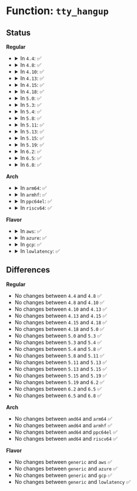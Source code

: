 # Function: <code>tty_hangup</code>

## Status
<b>Regular</b>
<ul>
<li>
<details>
<summary>In <code>4.4</code>: ✅</summary>

```c
void tty_hangup(struct tty_struct *tty);
```

**Collision:** Unique Global

**Inline:** No

**Transformation:** False

**Instances:**

```
In drivers/tty/tty_io.c (ffffffff814dfa10)
Location: drivers/tty/tty_io.c:782
Inline: False
Direct callers:
  - drivers/tty/tty_port.c:tty_port_tty_hangup
  - drivers/tty/hvc/hvc_console.c:hvc_poll
  - drivers/tty/serial/serial_core.c:uart_handle_dcd_change
```
**Symbols:**

```
ffffffff814dfa10-ffffffff814dfa33: tty_hangup (STB_GLOBAL)
```
</details>
</li>
<li>
<details>
<summary>In <code>4.8</code>: ✅</summary>

```c
void tty_hangup(struct tty_struct *tty);
```

**Collision:** Unique Global

**Inline:** No

**Transformation:** False

**Instances:**

```
In drivers/tty/tty_io.c (ffffffff815309d0)
Location: drivers/tty/tty_io.c:788
Inline: False
Direct callers:
  - drivers/tty/tty_port.c:tty_port_tty_hangup
  - drivers/tty/hvc/hvc_console.c:hvc_poll
  - drivers/tty/serial/serial_core.c:uart_handle_dcd_change
```
**Symbols:**

```
ffffffff815309d0-ffffffff815309f3: tty_hangup (STB_GLOBAL)
```
</details>
</li>
<li>
<details>
<summary>In <code>4.10</code>: ✅</summary>

```c
void tty_hangup(struct tty_struct *tty);
```

**Collision:** Unique Global

**Inline:** No

**Transformation:** False

**Instances:**

```
In drivers/tty/tty_io.c (ffffffff8155d120)
Location: drivers/tty/tty_io.c:788
Inline: False
Direct callers:
  - drivers/tty/tty_port.c:tty_port_tty_hangup
  - drivers/tty/hvc/hvc_console.c:hvc_poll
  - drivers/tty/serial/serial_core.c:uart_handle_dcd_change
```
**Symbols:**

```
ffffffff8155d120-ffffffff8155d143: tty_hangup (STB_GLOBAL)
```
</details>
</li>
<li>
<details>
<summary>In <code>4.13</code>: ✅</summary>

```c
void tty_hangup(struct tty_struct *tty);
```

**Collision:** Unique Global

**Inline:** No

**Transformation:** False

**Instances:**

```
In drivers/tty/tty_io.c (ffffffff81571df0)
Location: drivers/tty/tty_io.c:653
Inline: False
Direct callers:
  - drivers/tty/tty_port.c:tty_port_tty_hangup
  - drivers/tty/hvc/hvc_console.c:hvc_poll
  - drivers/tty/serial/serial_core.c:uart_handle_dcd_change
```
**Symbols:**

```
ffffffff81571df0-ffffffff81571e13: tty_hangup (STB_GLOBAL)
```
</details>
</li>
<li>
<details>
<summary>In <code>4.15</code>: ✅</summary>

```c
void tty_hangup(struct tty_struct *tty);
```

**Collision:** Unique Global

**Inline:** No

**Transformation:** False

**Instances:**

```
In drivers/tty/tty_io.c (ffffffff815d6370)
Location: drivers/tty/tty_io.c:665
Inline: False
Direct callers:
  - drivers/tty/tty_port.c:tty_port_tty_hangup
  - drivers/tty/hvc/hvc_console.c:hvc_poll
  - drivers/tty/serial/serial_core.c:uart_handle_dcd_change
```
**Symbols:**

```
ffffffff815d6370-ffffffff815d6393: tty_hangup (STB_GLOBAL)
```
</details>
</li>
<li>
<details>
<summary>In <code>4.18</code>: ✅</summary>

```c
void tty_hangup(struct tty_struct *tty);
```

**Collision:** Unique Global

**Inline:** No

**Transformation:** False

**Instances:**

```
In drivers/tty/tty_io.c (ffffffff8160f3a0)
Location: drivers/tty/tty_io.c:674
Inline: False
Direct callers:
  - drivers/tty/tty_port.c:tty_port_tty_hangup
  - drivers/tty/hvc/hvc_console.c:hvc_poll
  - drivers/tty/serial/serial_core.c:uart_handle_dcd_change
```
**Symbols:**

```
ffffffff8160f3a0-ffffffff8160f3c3: tty_hangup (STB_GLOBAL)
```
</details>
</li>
<li>
<details>
<summary>In <code>5.0</code>: ✅</summary>

```c
void tty_hangup(struct tty_struct *tty);
```

**Collision:** Unique Global

**Inline:** No

**Transformation:** False

**Instances:**

```
In drivers/tty/tty_io.c (ffffffff8162c350)
Location: drivers/tty/tty_io.c:675
Inline: False
Direct callers:
  - drivers/tty/tty_port.c:tty_port_tty_hangup
  - drivers/tty/hvc/hvc_console.c:__hvc_poll
  - drivers/tty/serial/serial_core.c:uart_handle_dcd_change
```
**Symbols:**

```
ffffffff8162c350-ffffffff8162c373: tty_hangup (STB_GLOBAL)
```
</details>
</li>
<li>
<details>
<summary>In <code>5.3</code>: ✅</summary>

```c
void tty_hangup(struct tty_struct *tty);
```

**Collision:** Unique Global

**Inline:** No

**Transformation:** False

**Instances:**

```
In drivers/tty/tty_io.c (ffffffff816602a0)
Location: drivers/tty/tty_io.c:677
Inline: False
Direct callers:
  - drivers/tty/tty_port.c:tty_port_tty_hangup
  - drivers/tty/hvc/hvc_console.c:__hvc_poll
  - drivers/tty/serial/serial_core.c:uart_handle_dcd_change
```
**Symbols:**

```
ffffffff816602a0-ffffffff816602c3: tty_hangup (STB_GLOBAL)
```
</details>
</li>
<li>
<details>
<summary>In <code>5.4</code>: ✅</summary>

```c
void tty_hangup(struct tty_struct *tty);
```

**Collision:** Unique Global

**Inline:** No

**Transformation:** False

**Instances:**

```
In drivers/tty/tty_io.c (ffffffff816828f0)
Location: drivers/tty/tty_io.c:677
Inline: False
Direct callers:
  - drivers/tty/tty_port.c:tty_port_tty_hangup
  - drivers/tty/hvc/hvc_console.c:__hvc_poll
  - drivers/tty/serial/serial_core.c:uart_handle_dcd_change
```
**Symbols:**

```
ffffffff816828f0-ffffffff81682913: tty_hangup (STB_GLOBAL)
```
</details>
</li>
<li>
<details>
<summary>In <code>5.8</code>: ✅</summary>

```c
void tty_hangup(struct tty_struct *tty);
```

**Collision:** Unique Global

**Inline:** No

**Transformation:** False

**Instances:**

```
In drivers/tty/tty_io.c (ffffffff81734c80)
Location: drivers/tty/tty_io.c:678
Inline: False
Direct callers:
  - drivers/tty/tty_port.c:tty_port_tty_hangup
  - drivers/tty/hvc/hvc_console.c:__hvc_poll
  - drivers/tty/serial/serial_core.c:uart_handle_dcd_change
```
**Symbols:**

```
ffffffff81734c80-ffffffff81734ca3: tty_hangup (STB_GLOBAL)
```
</details>
</li>
<li>
<details>
<summary>In <code>5.11</code>: ✅</summary>

```c
void tty_hangup(struct tty_struct *tty);
```

**Collision:** Unique Global

**Inline:** No

**Transformation:** False

**Instances:**

```
In drivers/tty/tty_io.c (ffffffff81750ac0)
Location: drivers/tty/tty_io.c:676
Inline: False
Direct callers:
  - drivers/tty/tty_port.c:tty_port_tty_hangup
  - drivers/tty/hvc/hvc_console.c:__hvc_poll
  - drivers/tty/serial/serial_core.c:uart_handle_dcd_change
```
**Symbols:**

```
ffffffff81750ac0-ffffffff81750ae3: tty_hangup (STB_GLOBAL)
```
</details>
</li>
<li>
<details>
<summary>In <code>5.13</code>: ✅</summary>

```c
void tty_hangup(struct tty_struct *tty);
```

**Collision:** Unique Global

**Inline:** No

**Transformation:** False

**Instances:**

```
In drivers/tty/tty_io.c (ffffffff81734940)
Location: drivers/tty/tty_io.c:692
Inline: False
Direct callers:
  - drivers/tty/tty_port.c:tty_port_tty_hangup
  - drivers/tty/hvc/hvc_console.c:__hvc_poll
  - drivers/tty/serial/serial_core.c:uart_handle_dcd_change
```
**Symbols:**

```
ffffffff81734940-ffffffff81734963: tty_hangup (STB_GLOBAL)
```
</details>
</li>
<li>
<details>
<summary>In <code>5.15</code>: ✅</summary>

```c
void tty_hangup(struct tty_struct *tty);
```

**Collision:** Unique Global

**Inline:** No

**Transformation:** False

**Instances:**

```
In drivers/tty/tty_io.c (ffffffff817b52a0)
Location: drivers/tty/tty_io.c:692
Inline: False
Direct callers:
  - drivers/tty/tty_port.c:tty_port_tty_hangup
  - drivers/tty/hvc/hvc_console.c:__hvc_poll
  - drivers/tty/serial/serial_core.c:uart_handle_dcd_change
```
**Symbols:**

```
ffffffff817b52a0-ffffffff817b52c3: tty_hangup (STB_GLOBAL)
```
</details>
</li>
<li>
<details>
<summary>In <code>5.19</code>: ✅</summary>

```c
void tty_hangup(struct tty_struct *tty);
```

**Collision:** Unique Global

**Inline:** No

**Transformation:** False

**Instances:**

```
In drivers/tty/tty_io.c (ffffffff818f11c0)
Location: drivers/tty/tty_io.c:689
Inline: False
Direct callers:
  - drivers/tty/tty_port.c:tty_port_tty_hangup
  - drivers/tty/hvc/hvc_console.c:__hvc_poll
  - drivers/tty/serial/serial_core.c:uart_handle_dcd_change
```
**Symbols:**

```
ffffffff818f11c0-ffffffff818f11ef: tty_hangup (STB_GLOBAL)
```
</details>
</li>
<li>
<details>
<summary>In <code>6.2</code>: ✅</summary>

```c
void tty_hangup(struct tty_struct *tty);
```

**Collision:** Unique Global

**Inline:** No

**Transformation:** False

**Instances:**

```
In drivers/tty/tty_io.c (ffffffff81a49350)
Location: drivers/tty/tty_io.c:683
Inline: False
Direct callers:
  - drivers/tty/tty_port.c:tty_port_tty_hangup
  - drivers/tty/hvc/hvc_console.c:__hvc_poll
  - drivers/tty/serial/serial_core.c:uart_handle_dcd_change
```
**Symbols:**

```
ffffffff81a49350-ffffffff81a4937f: tty_hangup (STB_GLOBAL)
```
</details>
</li>
<li>
<details>
<summary>In <code>6.5</code>: ✅</summary>

```c
void tty_hangup(struct tty_struct *tty);
```

**Collision:** Unique Global

**Inline:** No

**Transformation:** False

**Instances:**

```
In drivers/tty/tty_io.c (ffffffff81a93580)
Location: drivers/tty/tty_io.c:684
Inline: False
Direct callers:
  - drivers/tty/tty_port.c:tty_port_tty_hangup
  - drivers/tty/hvc/hvc_console.c:__hvc_poll
  - drivers/tty/serial/serial_core.c:uart_handle_dcd_change
```
**Symbols:**

```
ffffffff81a93580-ffffffff81a935af: tty_hangup (STB_GLOBAL)
```
</details>
</li>
<li>
<details>
<summary>In <code>6.8</code>: ✅</summary>

```c
void tty_hangup(struct tty_struct *tty);
```

**Collision:** Unique Global

**Inline:** No

**Transformation:** False

**Instances:**

```
In drivers/tty/tty_io.c (ffffffff81ae6000)
Location: drivers/tty/tty_io.c:682
Inline: False
Direct callers:
  - drivers/tty/tty_port.c:tty_port_tty_hangup
  - drivers/tty/hvc/hvc_console.c:__hvc_poll
  - drivers/tty/serial/serial_core.c:uart_handle_dcd_change
```
**Symbols:**

```
ffffffff81ae6000-ffffffff81ae602f: tty_hangup (STB_GLOBAL)
```
</details>
</li>
</ul>
<b>Arch</b>
<ul>
<li>
<details>
<summary>In <code>arm64</code>: ✅</summary>

```c
void tty_hangup(struct tty_struct *tty);
```

**Collision:** Unique Global

**Inline:** No

**Transformation:** False

**Instances:**

```
In drivers/tty/tty_io.c (ffff80001084ea60)
Location: drivers/tty/tty_io.c:677
Inline: False
Direct callers:
  - drivers/tty/tty_port.c:tty_port_tty_hangup
  - drivers/tty/hvc/hvc_console.c:__hvc_poll
  - drivers/tty/serial/serial_core.c:uart_handle_dcd_change
```
**Symbols:**

```
ffff80001084ea60-ffff80001084ea98: tty_hangup (STB_GLOBAL)
```
</details>
</li>
<li>
<details>
<summary>In <code>armhf</code>: ✅</summary>

```c
void tty_hangup(struct tty_struct *tty);
```

**Collision:** Unique Global

**Inline:** No

**Transformation:** False

**Instances:**

```
In drivers/tty/tty_io.c (c095aa6c)
Location: drivers/tty/tty_io.c:677
Inline: False
Direct callers:
  - drivers/tty/tty_port.c:tty_port_tty_hangup
  - drivers/tty/hvc/hvc_console.c:__hvc_poll
  - drivers/tty/serial/serial_core.c:uart_handle_dcd_change
```
**Symbols:**

```
c095aa6c-c095aaa0: tty_hangup (STB_GLOBAL)
```
</details>
</li>
<li>
<details>
<summary>In <code>ppc64el</code>: ✅</summary>

```c
void tty_hangup(struct tty_struct *tty);
```

**Collision:** Unique Global

**Inline:** No

**Transformation:** False

**Instances:**

```
In drivers/tty/tty_io.c (c0000000008ed960)
Location: drivers/tty/tty_io.c:677
Inline: False
Direct callers:
  - drivers/tty/tty_port.c:tty_port_tty_hangup
  - drivers/tty/hvc/hvsi.c:hvsi_interrupt
  - drivers/tty/hvc/hvc_console.c:__hvc_poll
  - drivers/tty/serial/serial_core.c:uart_handle_dcd_change
```
**Symbols:**

```
c0000000008ed960-c0000000008ed9ac: tty_hangup (STB_GLOBAL)
```
</details>
</li>
<li>
<details>
<summary>In <code>riscv64</code>: ✅</summary>

```c
void tty_hangup(struct tty_struct *tty);
```

**Collision:** Unique Global

**Inline:** No

**Transformation:** False

**Instances:**

```
In drivers/tty/tty_io.c (ffffffe00052ce96)
Location: drivers/tty/tty_io.c:677
Inline: False
Direct callers:
  - drivers/tty/tty_port.c:tty_port_tty_hangup
  - drivers/tty/hvc/hvc_console.c:__hvc_poll
  - drivers/tty/serial/serial_core.c:uart_handle_dcd_change
```
**Symbols:**

```
ffffffe00052ce96-ffffffe00052cecc: tty_hangup (STB_GLOBAL)
```
</details>
</li>
</ul>
<b>Flavor</b>
<ul>
<li>
<details>
<summary>In <code>aws</code>: ✅</summary>

```c
void tty_hangup(struct tty_struct *tty);
```

**Collision:** Unique Global

**Inline:** No

**Transformation:** False

**Instances:**

```
In drivers/tty/tty_io.c (ffffffff81648370)
Location: drivers/tty/tty_io.c:677
Inline: False
Direct callers:
  - drivers/tty/tty_port.c:tty_port_tty_hangup
  - drivers/tty/hvc/hvc_console.c:__hvc_poll
  - drivers/tty/serial/serial_core.c:uart_handle_dcd_change
```
**Symbols:**

```
ffffffff81648370-ffffffff81648393: tty_hangup (STB_GLOBAL)
```
</details>
</li>
<li>
<details>
<summary>In <code>azure</code>: ✅</summary>

```c
void tty_hangup(struct tty_struct *tty);
```

**Collision:** Unique Global

**Inline:** No

**Transformation:** False

**Instances:**

```
In drivers/tty/tty_io.c (ffffffff816287d0)
Location: drivers/tty/tty_io.c:677
Inline: False
Direct callers:
  - drivers/tty/tty_port.c:tty_port_tty_hangup
  - drivers/tty/hvc/hvc_console.c:__hvc_poll
  - drivers/tty/serial/serial_core.c:uart_handle_dcd_change
```
**Symbols:**

```
ffffffff816287d0-ffffffff816287f3: tty_hangup (STB_GLOBAL)
```
</details>
</li>
<li>
<details>
<summary>In <code>gcp</code>: ✅</summary>

```c
void tty_hangup(struct tty_struct *tty);
```

**Collision:** Unique Global

**Inline:** No

**Transformation:** False

**Instances:**

```
In drivers/tty/tty_io.c (ffffffff81676730)
Location: drivers/tty/tty_io.c:677
Inline: False
Direct callers:
  - drivers/tty/tty_port.c:tty_port_tty_hangup
  - drivers/tty/hvc/hvc_console.c:__hvc_poll
  - drivers/tty/serial/serial_core.c:uart_handle_dcd_change
```
**Symbols:**

```
ffffffff81676730-ffffffff81676753: tty_hangup (STB_GLOBAL)
```
</details>
</li>
<li>
<details>
<summary>In <code>lowlatency</code>: ✅</summary>

```c
void tty_hangup(struct tty_struct *tty);
```

**Collision:** Unique Global

**Inline:** No

**Transformation:** False

**Instances:**

```
In drivers/tty/tty_io.c (ffffffff81690e50)
Location: drivers/tty/tty_io.c:677
Inline: False
Direct callers:
  - drivers/tty/tty_port.c:tty_port_tty_hangup
  - drivers/tty/hvc/hvc_console.c:__hvc_poll
  - drivers/tty/serial/serial_core.c:uart_handle_dcd_change
```
**Symbols:**

```
ffffffff81690e50-ffffffff81690e73: tty_hangup (STB_GLOBAL)
```
</details>
</li>
</ul>

## Differences
<b>Regular</b>
<ul>
<li>
No changes between <code>4.4</code> and <code>4.8</code> ✅
</li>
<li>
No changes between <code>4.8</code> and <code>4.10</code> ✅
</li>
<li>
No changes between <code>4.10</code> and <code>4.13</code> ✅
</li>
<li>
No changes between <code>4.13</code> and <code>4.15</code> ✅
</li>
<li>
No changes between <code>4.15</code> and <code>4.18</code> ✅
</li>
<li>
No changes between <code>4.18</code> and <code>5.0</code> ✅
</li>
<li>
No changes between <code>5.0</code> and <code>5.3</code> ✅
</li>
<li>
No changes between <code>5.3</code> and <code>5.4</code> ✅
</li>
<li>
No changes between <code>5.4</code> and <code>5.8</code> ✅
</li>
<li>
No changes between <code>5.8</code> and <code>5.11</code> ✅
</li>
<li>
No changes between <code>5.11</code> and <code>5.13</code> ✅
</li>
<li>
No changes between <code>5.13</code> and <code>5.15</code> ✅
</li>
<li>
No changes between <code>5.15</code> and <code>5.19</code> ✅
</li>
<li>
No changes between <code>5.19</code> and <code>6.2</code> ✅
</li>
<li>
No changes between <code>6.2</code> and <code>6.5</code> ✅
</li>
<li>
No changes between <code>6.5</code> and <code>6.8</code> ✅
</li>
</ul>
<b>Arch</b>
<ul>
<li>
No changes between <code>amd64</code> and <code>arm64</code> ✅
</li>
<li>
No changes between <code>amd64</code> and <code>armhf</code> ✅
</li>
<li>
No changes between <code>amd64</code> and <code>ppc64el</code> ✅
</li>
<li>
No changes between <code>amd64</code> and <code>riscv64</code> ✅
</li>
</ul>
<b>Flavor</b>
<ul>
<li>
No changes between <code>generic</code> and <code>aws</code> ✅
</li>
<li>
No changes between <code>generic</code> and <code>azure</code> ✅
</li>
<li>
No changes between <code>generic</code> and <code>gcp</code> ✅
</li>
<li>
No changes between <code>generic</code> and <code>lowlatency</code> ✅
</li>
</ul>
